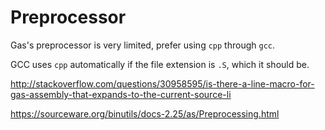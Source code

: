 # Preprocessor

Gas's preprocessor is very limited, prefer using `cpp` through `gcc`.

GCC uses `cpp` automatically if the file extension is `.S`, which it should be.

<http://stackoverflow.com/questions/30958595/is-there-a-line-macro-for-gas-assembly-that-expands-to-the-current-source-li>

<https://sourceware.org/binutils/docs-2.25/as/Preprocessing.html>
